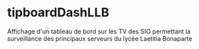 # tipboardDashLLB
Affichage d'un tableau de bord sur les TV des SIO permettant la surveillance des principaux serveurs du lycée Laetitia Bonaparte
